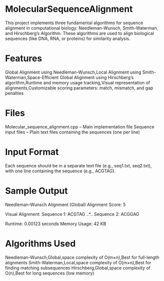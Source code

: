 # MolecularSequenceAlignment
This project implements three fundamental algorithms for sequence alignment in computational biology: Needleman-Wunsch, Smith-Waterman, and Hirschberg’s Algorithm. These algorithms are used to align biological sequences (like DNA, RNA, or proteins) for similarity analysis.

# Features
Global Alignment using Needleman-Wunsch,Local Alignment using Smith-Waterman,Space-Efficient Global Alignment using Hirschberg’s algorithm,Runtime and memory usage tracking,Visual representation of alignments,Customizable scoring parameters: match, mismatch, and gap penalties

# Files
Molecular_sequence_alignment.cpp – Main implementation file
Sequence input files – Plain text files containing the sequences (one per line)

# Input Format
Each sequence should be in a separate text file (e.g., seq1.txt, seq2.txt), with one line containing the sequence (e.g., ACGTAG).

# Sample Output
Needleman-Wunsch Alignment (Global)
Alignment Score: 5

Visual Alignment:
Sequence 1: ACGTAG
            ..*.. 
Sequence 2: ACGGAG

Runtime: 0.00123 seconds
Memory Usage: 42 KB
# Algorithms Used
Needleman-Wunsch,Global,space complexity of O(m×n),Best for full-length alignments
Smith-Waterman,Local,space complexity of O(m×n),Best for finding matching subsequences
Hirschberg,Global,space complexity of O(n),Best for long sequences (low memory)
